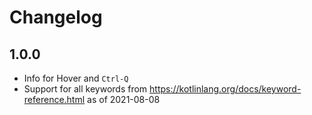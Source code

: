 # Changelog

## 1.0.0

- Info for Hover and <code>Ctrl-Q</code>
- Support for all keywords from https://kotlinlang.org/docs/keyword-reference.html as of 2021-08-08
